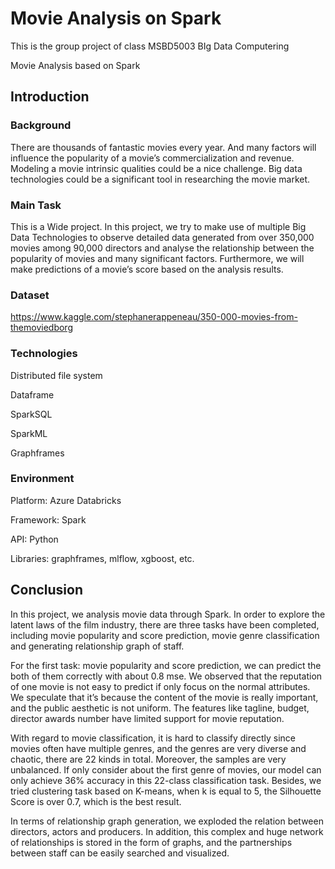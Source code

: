 # Movie Analysis on Spark

This is the group project of class MSBD5003 BIg Data Computering

Movie Analysis based on Spark

## Introduction
### Background
There are thousands of fantastic movies every year. And many factors will influence the popularity of a movie’s commercialization and revenue. Modeling a movie intrinsic qualities could be a nice challenge. Big data technologies could be a significant tool in researching the movie market. 

### Main Task
This is a Wide project. In this project, we try to make use of multiple Big Data Technologies to observe detailed data generated from over 350,000 movies among 90,000 directors and analyse the relationship between the popularity of movies and many significant factors. Furthermore, we will make predictions of a movie’s score based on the analysis results.

### Dataset
https://www.kaggle.com/stephanerappeneau/350-000-movies-from-themoviedborg

### Technologies
Distributed file system

Dataframe

SparkSQL

SparkML

Graphframes

### Environment
Platform: Azure Databricks

Framework: Spark

API: Python

Libraries: graphframes, mlflow, xgboost, etc.

## Conclusion
In this project, we analysis movie data through Spark. In order to explore the latent laws of the film industry, there are three tasks have been completed, including movie popularity and score prediction, movie genre classification and generating relationship graph of staff. 

For the first task: movie popularity and score prediction, we can predict the both of them correctly with about 0.8 mse. We observed that the reputation of one movie is not easy to predict if only focus on the normal attributes. We speculate that it’s because the content of the movie is really important, and the public aesthetic is not uniform. The features like tagline, budget, director awards number have limited support for movie reputation.

With regard to movie classification, it is hard to classify directly since movies often have multiple genres, and the genres are very diverse and chaotic, there are 22 kinds in total. Moreover, the samples are very unbalanced. If only consider about the first genre of movies, our model can only achieve 36\% accuracy in this 22-class classification task. Besides, we tried clustering task based on K-means, when k is equal to 5, the Silhouette Score is over 0.7, which is the best result.

In terms of relationship graph generation, we exploded the relation between directors, actors and producers. In addition, this complex and huge network of relationships is stored in the form of graphs, and the partnerships between staff can be easily searched and visualized.
